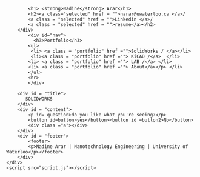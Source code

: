 <!doctype html>
<html lang = "en" class>

<head >
    <meta name ="author" content = "Nadine">
    <title>Nadine Arar</title>
    <link rel = "stylesheet" type = "text/css" href = "style.css"/>
    
</head>
<body>
    <div id = "container">
        <div id = "header">
           
            <h1> <strong>Nadine</strong> Arar</h1>
            <h2><a class="selected" href = "">narar@uwaterloo.ca </a>/
            <a class = "selected" href = "">Linkedin </a>/
            <a class = "selected" href = "">resume</a></h2>
        </div>
            <div id="nav">
              <h3>Portfolio</h3> 
            <ul>
             <li> <a class = "portfolio" href ="">SolidWorks / </a></li> 
             <li><a class = "portfolio" href =""> KiCAD /</a>  </li>
            <li> <a class = "portfolio" href =""> LAB /</a> </li> 
            <li> <a class = "portfolio" href =""> About</a></p> </li>
            </ul>
            <hr>
            </div>
       
        <div id = "title">
           SOLIDWORKS 
        </div>
        <div id = "content">
            <p id= question>do you like what you're seeing?</p>
            <button id=button>yes</button><button id =button2>No</button>
            <div class ="a"></div>
        </div>
        <div id = "footer">
            <footer>
            <p>Nadine Arar | Nanotechnology Engineering | University of Waterloo</p></footer>
        </div>
    </div>
    <script src="script.js"></script>
</body>
</html>

